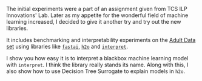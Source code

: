 The initial experiments were a part of an assignment given from TCS ILP Innovations' Lab. Later as my appetite for the wonderful field of machine learning increased, I decided to give it another try and try out the new libraries. 

It includes benchmarking and interpretability experiments on the [Adult Data set](https://archive.ics.uci.edu/ml/datasets/adult) using libraries like [`fastai`](docs.fast.ai), [`h2o`](http://docs.h2o.ai) and [`interpret`](https://github.com/Microsoft/interpret).

I show you how easy it is to interpret a blackbox machine learning model with `interpret`. I think the library really stands its name. Along with this, I also show how to use Decision Tree Surrogate to explain models in `h2o`.
